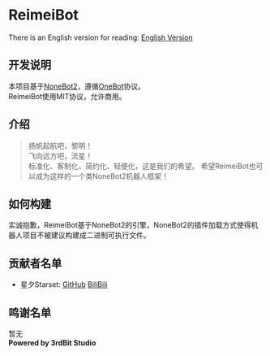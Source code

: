 # ReimeiBot
There is an English version for reading: [English Version](https://github.com/3rdBit/ReimeiBot/blob/master/README_EN.md)
## 开发说明
本项目基于[NoneBot2](https://github.com/nonebot/nonebot2)，遵循[OneBot](https://onebot.dev)协议。  
ReimeiBot使用MIT协议，允许商用。  
## 介绍 
> 扬帆起航吧，黎明！  
> 飞向远方吧，流星！  
标准化、客制化、简约化、轻便化，这是我们的希望。 
希望ReimeiBot也可以成为这样的一个类NoneBot2机器人框架！
## 如何构建
实诚抱歉，ReimeiBot基于NoneBot2的引擎，NoneBot2的插件加载方式使得机器人项目不被建议构建成二进制可执行文件。  
## 贡献者名单
- 星夕Starset: [GitHub](https://github.com/StarsetNight)
[BiliBili](https://space.bilibili.com/477677552)  
## 鸣谢名单
暂无  
**Powered by 3rdBit Studio**  
